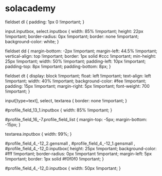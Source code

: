 # solacademy
fieldset dl {
    padding: 1px 0 !important;
}

input.inputbox, select.inputbox {
    width: 85% !important;
    height: 22px !important;
    border-radius: 0px !important;
    border: none !important;
    background-color: white;
}

fieldset dd {
    margin-bottom: -2px !important;
    margin-left: 44.5% !important;
    vertical-align: top !important;
    border: 1px solid #ccc !important;
    min-height: 25px !important;
    width: 50% !important;
    padding-left: 10px !important;
    padding-top: 8px !important;
    padding-bottom: 8px;
}

fieldset dt {
    display: block !important;
    float: left !important;
    text-align: left !important;
    width: 40% !important;
    background-color: #fee !important;
    padding: 15px !important;
    margin-right: 5px !important;
    font-weight: 700 !important;
}

input[type=text], select, textarea {
    border: none !important;
}

#profile_field_13_1.inputbox {
    width: 85% !important;
}

#profile_field_16_-7.profile_field_list {
    margin-top: -5px;
    margin-bottom: -15px;
}

textarea.inputbox {
    width: 99%;
}

#profile_field_4_-12_2.gensmall , #profile_field_4_-12_1.gensmall , #profile_field_4_-12_0.inputbox{
    height: 25px !important;
    background-color: #fff !important;
    border-radius: 0px !important !important;
    margin-left: 5px !important;
    border: 1px solid #f0f0f0 !important;
}

#profile_field_4_-12_0.inputbox {
        width: 50px !important;
}
